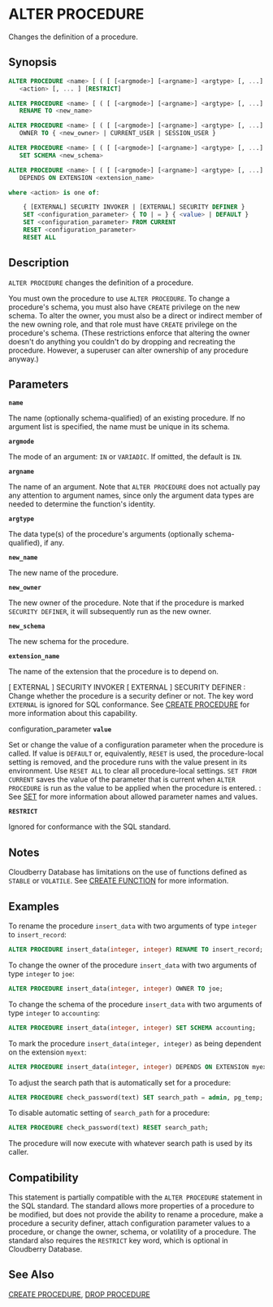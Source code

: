 # ALTER PROCEDURE

Changes the definition of a procedure.

## Synopsis

```sql
ALTER PROCEDURE <name> [ ( [ [<argmode>] [<argname>] <argtype> [, ...] ] ) ] 
   <action> [, ... ] [RESTRICT]

ALTER PROCEDURE <name> [ ( [ [<argmode>] [<argname>] <argtype> [, ...] ] ) ]
   RENAME TO <new_name>

ALTER PROCEDURE <name> [ ( [ [<argmode>] [<argname>] <argtype> [, ...] ] ) ]
   OWNER TO { <new_owner> | CURRENT_USER | SESSION_USER }

ALTER PROCEDURE <name> [ ( [ [<argmode>] [<argname>] <argtype> [, ...] ] ) ]
   SET SCHEMA <new_schema>

ALTER PROCEDURE <name> [ ( [ [<argmode>] [<argname>] <argtype> [, ...] ] ) ]
   DEPENDS ON EXTENSION <extension_name>

where <action> is one of:

    { [EXTERNAL] SECURITY INVOKER | [EXTERNAL] SECURITY DEFINER }
    SET <configuration_parameter> { TO | = } { <value> | DEFAULT }
    SET <configuration_parameter> FROM CURRENT
    RESET <configuration_parameter>
    RESET ALL
```

## Description

`ALTER PROCEDURE` changes the definition of a procedure.

You must own the procedure to use `ALTER PROCEDURE`. To change a procedure's schema, you must also have `CREATE` privilege on the new schema. To alter the owner, you must also be a direct or indirect member of the new owning role, and that role must have `CREATE` privilege on the procedure's schema. (These restrictions enforce that altering the owner doesn't do anything you couldn't do by dropping and recreating the procedure. However, a superuser can alter ownership of any procedure anyway.)


## Parameters

**`name`**

The name (optionally schema-qualified) of an existing procedure. If no argument list is specified, the name must be unique in its schema.

**`argmode`**

The mode of an argument: `IN` or `VARIADIC`. If omitted, the default is `IN`.

**`argname`**

The name of an argument. Note that `ALTER PROCEDURE` does not actually pay any attention to argument names, since only the argument data types are needed to determine the function's identity.

**`argtype`**

The data type(s) of the procedure's arguments (optionally schema-qualified), if any.

**`new_name`**

The new name of the procedure.

**`new_owner`**

The new owner of the procedure. Note that if the procedure is marked `SECURITY DEFINER`, it will subsequently run as the new owner.

**`new_schema`**

The new schema for the procedure.

**`extension_name`**

The name of the extension that the procedure is to depend on.

[ EXTERNAL ] SECURITY INVOKER
[ EXTERNAL ] SECURITY DEFINER
:   Change whether the procedure is a security definer or not. The key word `EXTERNAL` is ignored for SQL conformance. See [CREATE PROCEDURE](/docs/sql-statements/sql-stmt-create-procedure.md) for more information about this capability.

configuration_parameter
**`value`**

Set or change the value of a configuration parameter when the procedure is called. If value is `DEFAULT` or, equivalently, `RESET` is used, the procedure-local setting is removed, and the procedure runs with the value present in its environment. Use `RESET ALL` to clear all procedure-local settings. `SET FROM CURRENT` saves the value of the parameter that is current when `ALTER PROCEDURE` is run as the value to be applied when the procedure is entered.
:   See [SET](/docs/sql-statements/sql-stmt-set.md) for more information about allowed parameter names and values.

**`RESTRICT`**

Ignored for conformance with the SQL standard.

## Notes

Cloudberry Database has limitations on the use of functions defined as `STABLE` or `VOLATILE`. See [CREATE FUNCTION](/docs/sql-statements/sql-stmt-create-function.md) for more information.

## Examples

To rename the procedure `insert_data` with two arguments of type `integer` to `insert_record`:

```sql
ALTER PROCEDURE insert_data(integer, integer) RENAME TO insert_record;
```

To change the owner of the procedure `insert_data` with two arguments of type `integer` to `joe`:

```sql
ALTER PROCEDURE insert_data(integer, integer) OWNER TO joe;
```

To change the schema of the procedure `insert_data` with two arguments of type `integer` to `accounting`:

```sql
ALTER PROCEDURE insert_data(integer, integer) SET SCHEMA accounting;
```

To mark the procedure `insert_data(integer, integer)` as being dependent on the extension `myext`:

```sql
ALTER PROCEDURE insert_data(integer, integer) DEPENDS ON EXTENSION myext;
```

To adjust the search path that is automatically set for a procedure:

```sql
ALTER PROCEDURE check_password(text) SET search_path = admin, pg_temp;
```

To disable automatic setting of `search_path` for a procedure:

```sql
ALTER PROCEDURE check_password(text) RESET search_path;
```

The procedure will now execute with whatever search path is used by its caller.

## Compatibility

This statement is partially compatible with the `ALTER PROCEDURE` statement in the SQL standard. The standard allows more properties of a procedure to be modified, but does not provide the ability to rename a procedure, make a procedure a security definer, attach configuration parameter values to a procedure, or change the owner, schema, or volatility of a procedure. The standard also requires the `RESTRICT` key word, which is optional in Cloudberry Database.

## See Also

[CREATE PROCEDURE](/docs/sql-statements/sql-stmt-create-procedure.md), [DROP PROCEDURE](/docs/sql-statements/sql-stmt-drop-procedure.md)



